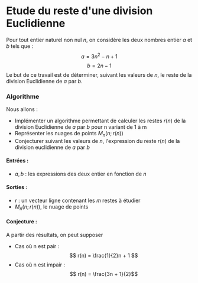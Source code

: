 # Etude du reste d'une division Euclidienne

Pour tout entier naturel non nul $n$, on considère les deux nombres entier $a$ et $b$ tels que :
$$ a = 3n^{2} - n + 1$$
$$ b = 2n-1$$
Le but de ce travail est de déterminer, suivant les valeurs de $n$, le reste de la division Euclidienne de $a$ par $b$.

### Algorithme
Nous allons :
- Implémenter un algorithme permettant de calculer les restes $r(n)$ de la division Euclidienne de $a$ par $b$ pour n variant de 1 à m
- Représenter les nuages de points $M_{n}(n;r(n))$
- Conjecturer suivant les valeurs de $n$, l'expression du reste $r(n)$ de la division euclidienne de $a$ par $b$
#### Entrées :
  - $a,b$ : les expressions des deux entier en fonction de $n$

#### Sorties :
  - $r$ : un vecteur ligne contenant les $m$ restes à étudier
  - $M_{n}(n;r(n))$, le nuage de points

#### Conjecture :
A partir des résultats, on peut supposer
- Cas où n est pair :
$$ r(n) = \frac{1}{2}n + 1 $$
- Cas où n est impair :
$$ r(n) = \frac{3n + 1}{2}$$
